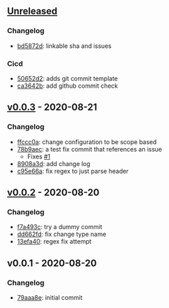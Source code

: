 <a name="unreleased"></a>
## [Unreleased]

### Changelog
- [bd5872d](https://github.com/ldelossa/gcl/commit/bd5872d3acc4c68a988058a4e3e9cd9034dcc902): linkable sha and issues
### Cicd
- [50652d2](https://github.com/ldelossa/gcl/commit/50652d2e971a489e706a990cc742d343d8456862): adds git commit template
- [ca3642b](https://github.com/ldelossa/gcl/commit/ca3642b8d9ee9f7408e2f07c8bea6517ab9a0692): add github commit check


<a name="v0.0.3"></a>
## [v0.0.3] - 2020-08-21
### Changelog
- [ffccc0a](https://github.com/ldelossa/gcl/commit/ffccc0a256fc62c321dfbb53e1dec09ff9316831): change configuration to be scope based
- [78b9aec](https://github.com/ldelossa/gcl/commit/78b9aec09c3a95cf26b1ce278c9a59145d00d730): a test fix commit that references an issue
  - Fixes [#1](https://github.com/ldelossa/gcl/issues/1)
- [8908a3d](https://github.com/ldelossa/gcl/commit/8908a3d0043cf27ae41903db268c883c8d78d599): add change log
- [c95e66a](https://github.com/ldelossa/gcl/commit/c95e66ae4e1d5a23969016926f9761ed432a9757): fix regex to just parse header

<a name="v0.0.2"></a>
## [v0.0.2] - 2020-08-20
### Changelog
- [f7a493c](https://github.com/ldelossa/gcl/commit/f7a493ca3394c4d6208ddc39567d656c6e965b5e): try a dummy commit
- [dd662fd](https://github.com/ldelossa/gcl/commit/dd662fdc160d52bf36da4aedd4f47fdd9b9fb7ea): fix change type name
- [13efa40](https://github.com/ldelossa/gcl/commit/13efa40b067c8003fe5e873e1142df0d07875e60): regex fix attempt

<a name="v0.0.1"></a>
## v0.0.1 - 2020-08-20
### Changelog
- [79aaa8e](https://github.com/ldelossa/gcl/commit/79aaa8ece4f65a9e3b1bb1045684f138b8c56957): initial commit

[Unreleased]: https://github.com/ldelossa/gcl/compare/v0.0.3...HEAD
[v0.0.3]: https://github.com/ldelossa/gcl/compare/v0.0.2...v0.0.3
[v0.0.2]: https://github.com/ldelossa/gcl/compare/v0.0.1...v0.0.2
